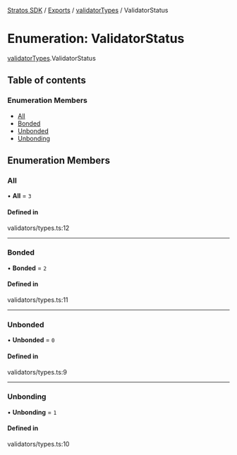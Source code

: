 [Stratos SDK](../README.md) / [Exports](../modules.md) / [validatorTypes](../modules/validatorTypes.md) / ValidatorStatus

# Enumeration: ValidatorStatus

[validatorTypes](../modules/validatorTypes.md).ValidatorStatus

## Table of contents

### Enumeration Members

- [All](validatorTypes.ValidatorStatus.md#all)
- [Bonded](validatorTypes.ValidatorStatus.md#bonded)
- [Unbonded](validatorTypes.ValidatorStatus.md#unbonded)
- [Unbonding](validatorTypes.ValidatorStatus.md#unbonding)

## Enumeration Members

### All

• **All** = ``3``

#### Defined in

validators/types.ts:12

___

### Bonded

• **Bonded** = ``2``

#### Defined in

validators/types.ts:11

___

### Unbonded

• **Unbonded** = ``0``

#### Defined in

validators/types.ts:9

___

### Unbonding

• **Unbonding** = ``1``

#### Defined in

validators/types.ts:10
